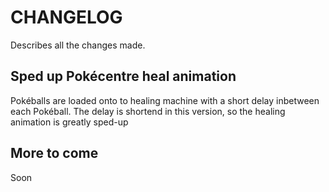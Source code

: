 # CHANGELOG

Describes all the changes made.

## Sped up Pokécentre heal animation

Pokéballs are loaded onto to healing machine with a short delay inbetween each Pokéball. The delay is shortend in this version, so the healing animation is greatly sped-up

## More to come

Soon
